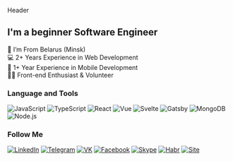 Header


## I'm a beginner Software Engineer

📍 I’m From Belarus (Minsk) <br>
💻 2+ Years Experience in Web Development <br>
📱 1+ Year Experience in Mobile Development <br>
👨‍💻 Front-end Enthusiast & Volunteer <br>

[comment]: <> (### My Projects)

### Language and Tools

![JavaScript](https://img.shields.io/badge/JavaScript-090909?style=for-the-badge&logo=javascript&logoColor=F9E64A)
![TypeScript](https://img.shields.io/badge/TypeScript-090909?style=for-the-badge&logo=TypeScript&logoColor=3178C6)
![React](https://img.shields.io/badge/react-090909?style=for-the-badge&logo=react&logoColor=81E1FB)
![Vue](https://img.shields.io/badge/vue-090909?style=for-the-badge&logo=Vue.js&logoColor=4FC08D)
![Svelte](https://img.shields.io/badge/Svelte-090909?style=for-the-badge&logo=Svelte&logoColor=FF3E00)
![Gatsby](https://img.shields.io/badge/Gatsby-090909?style=for-the-badge&logo=Gatsby&logoColor=663399)
![MongoDB](https://img.shields.io/badge/MongoDB-090909?style=for-the-badge&logo=MongoDB&logoColor=47A248)
![Node.js](https://img.shields.io/badge/Node.js-090909?style=for-the-badge&logo=Node.js&logoColor=339933)

### Follow Me

[![LinkedIn](https://img.shields.io/badge/LinkedIn-090909?style=for-the-badge&logo=LinkedIn&logoColor=0A66C2)](https://www.linkedin.com/in/aslundin/)
[![Telegram](https://img.shields.io/badge/Telegram-090909?style=for-the-badge&logo=Telegram&logoColor=26A5E4)](https://t.me/aslundin)
[![VK](https://img.shields.io/badge/VK-090909?style=for-the-badge&logo=VK&logoColor=4680C2)](https://vk.com/aslundin)
[![Facebook](https://img.shields.io/badge/facebook-090909?style=for-the-badge&logo=facebook&logoColor=1877F2)](https://www.facebook.com/aslundin)
[![Skype](https://img.shields.io/badge/Skype-090909?style=for-the-badge&logo=Skype&logoColor=00AFF0)](https://skype:livebobrosoft?chat)
[![Habr](https://img.shields.io/badge/Habr-090909?style=for-the-badge&logo=Habr&logoColor=65A3BE)](https://habr.com/ru/users/alexlundin/)
[![Site](https://img.shields.io/badge/alexlundin.com-090909?style=for-the-badge&logo=ReactOS&logoColor=0088CC)](https://alexlundin.com/)
